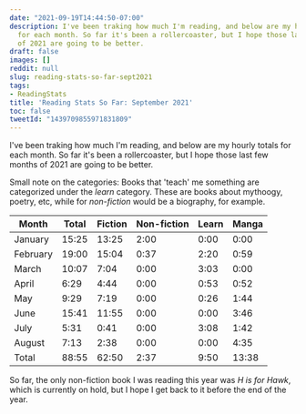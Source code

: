 ```yaml
---
date: "2021-09-19T14:44:50-07:00"
description: I've been traking how much I'm reading, and below are my hourly totals
  for each month. So far it's been a rollercoaster, but I hope those last few months
  of 2021 are going to be better.
draft: false
images: []
reddit: null
slug: reading-stats-so-far-sept2021
tags:
- ReadingStats
title: 'Reading Stats So Far: September 2021'
toc: false
tweetId: "1439709855971831809"
---
```


I've been traking how much I'm reading, and below are my hourly totals for each month. So far it's been a rollercoaster, but I hope those last few months of 2021 are going to be better.

Small note on the categories: Books that 'teach' me something are categorized under the *learn* category. These are books about mythoogy, poetry, etc, while for *non-fiction* would be a biography, for example.

|Month   |Total|Fiction|Non-fiction|Learn|Manga|
|--------|-----|-------|-----------|-----|-----|
|January |15:25|13:25  |2:00       |0:00 |0:00 |
|February|19:00|15:04  |0:37       |2:20 |0:59 |
|March   |10:07|7:04   |0:00       |3:03 |0:00 |
|April   |6:29 |4:44   |0:00       |0:53 |0:52 |
|May     |9:29 |7:19   |0:00       |0:26 |1:44 |
|June    |15:41|11:55  |0:00       |0:00 |3:46 |
|July    |5:31 |0:41   |0:00       |3:08 |1:42 |
|August  |7:13 |2:38   |0:00       |0:00 |4:35 |
|Total   |88:55|62:50  |2:37       |9:50 |13:38|

So far, the only non-fiction book I was reading this year was *H is for Hawk*, which is currently on hold, but I hope I get back to it before the end of the year.

<!--more-->

